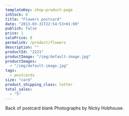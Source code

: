 ```yaml
---
templateKey: shop-product-page
inStock: 0
title: "Flowers postcard"
date: "2013-03-31T22:54:53+01:00"
publish: false
price: 1
salePrice: 0
permalink: /product/flowers
description: ""
productId: "2221"
productImage: "/img/default-image.jpg"
productImages:
  - "/img/default-image.jpg"
tags:
  - postcards
size: "card"
product_shipping_class: letter
total_sales:
  - "5"
---
```


Back of postcard blank Photographs by Nicky Hobhouse.
